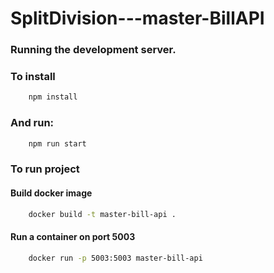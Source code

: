 # SplitDivision---master-BillAPI

### Running the development server.

### To install

```bash
    npm install
```

### And run:

```bash
    npm run start
```

### To run project

#### Build docker image

```bash
    docker build -t master-bill-api .
```

#### Run a container on port 5003

```bash
    docker run -p 5003:5003 master-bill-api
```
